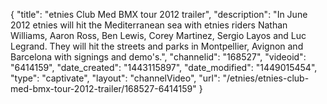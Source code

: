 {
    "title": "etnies Club Med BMX tour 2012 trailer",
    "description": "In June 2012 etnies will hit the Mediterranean sea with etnies riders Nathan Williams, Aaron Ross, Ben Lewis, Corey Martinez, Sergio Layos and Luc Legrand. They will hit the streets and parks in Montpellier, Avignon and Barcelona with signings and demo's.",
    "channelid": "168527",
    "videoid": "6414159",
    "date_created": "1443115897",
    "date_modified": "1449015454",
    "type": "captivate",
    "layout": "channelVideo",
    "url": "\/etnies\/etnies-club-med-bmx-tour-2012-trailer\/168527-6414159"
}